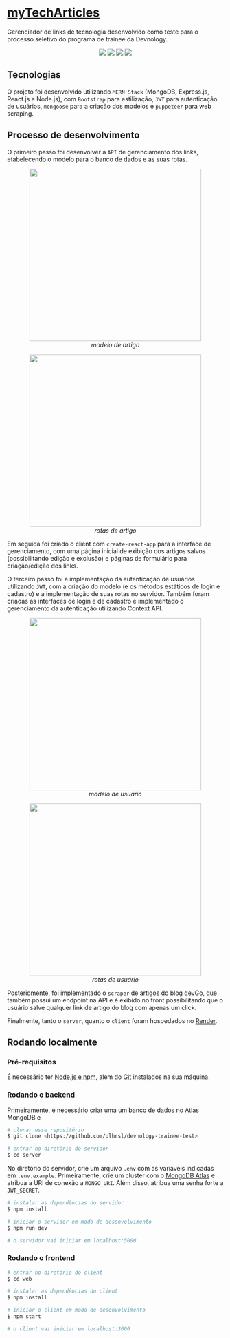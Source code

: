 # [myTechArticles](https://mytecharticles.onrender.com/)

Gerenciador de links de tecnologia desenvolvido como teste para o processo seletivo do programa de trainee da Devnology.

<p align="center">
    <img src="https://i.imgur.com/gpfk929.gif" />
    <img src="https://i.imgur.com/ujSVH1k.gif" />
    <img src="https://i.imgur.com/D3zI81P.gif" />
    <img src="https://i.imgur.com/Y4iuBx4.gif" />
</p>

## Tecnologias

O projeto foi desenvolvido utilizando `MERN Stack` (MongoDB, Express.js, React.js e Node.js), com `Bootstrap` para estilização, `JWT` para autenticação de usuários, `mongoose` para a criação dos modelos e `puppeteer` para web scraping.

## Processo de desenvolvimento

O primeiro passo foi desenvolver a `API` de gerenciamento dos links, etabelecendo o modelo para o banco de dados e as suas rotas.

<p align="center">
    <img src="https://i.imgur.com/c41HJMT.png" width=400 />
    </br>
    <em>modelo de artigo</em>
</p>
<p align="center">
    <img src="https://i.imgur.com/8FeG0IA.png" width=400 />
    </br>
    <em>rotas de artigo</em>
</p>

Em seguida foi criado o client com `create-react-app` para a interface de gerenciamento, com uma página inicial de exibição dos artigos salvos (possibilitando edição e exclusão) e páginas de formulário para criação/edição dos links.

O terceiro passo foi a implementação da autenticação de usuários utilizando `JWT`, com a criação do modelo (e os métodos estáticos de login e cadastro) e a implementação de suas rotas no servidor. Também foram criadas as interfaces de login e de cadastro e implementado o gerenciamento da autenticação utilizando Context API.

<p align="center">
    <img src="https://i.imgur.com/2PHoFIT.png" width=400 />
    </br>
    <em>modelo de usuário</em>
</p>
<p align="center">
    <img src="https://i.imgur.com/W3HoD2Q.png" width=400 />
    </br>
    <em>rotas de usuário</em>
</p>

Posteriomente, foi implementado o `scraper` de artigos do blog devGo, que também possui um endpoint na API e é exibido no front possibilitando que o usuário salve qualquer link de artigo do blog com apenas um click.

Finalmente, tanto o `server`, quanto o `client` foram hospedados no [Render](https://render.com/).

## Rodando localmente

### Pré-requisitos

É necessário ter [Node.js e npm](https://docs.npmjs.com/downloading-and-installing-node-js-and-npm), além do [Git](https://git-scm.com/downloads) instalados na sua máquina.

### Rodando o backend

Primeiramente, é necessário criar uma  um banco de dados no Atlas MongoDB e

```bash
# clonar esse repositório
$ git clone <https://github.com/plhrsl/devnology-trainee-test>

# entrar no diretório do servidor
$ cd server
```
No diretório do servidor, crie um arquivo `.env` com as variáveis indicadas em `.env.example`. Primeiramente, crie um cluster com o [MongoDB Atlas](https://www.mongodb.com/docs/atlas/tutorial/deploy-free-tier-cluster/) e atribua a URI de conexão a `MONGO_URI`. Além disso, atribua uma senha forte a `JWT_SECRET`.

```bash
# instalar as dependências do servidor
$ npm install

# iniciar o servidor em modo de desenvolvimento
$ npm run dev

# o servidor vai iniciar em localhost:5000
```

### Rodando o frontend

```bash
# entrar no diretório do client
$ cd web

# instalar as dependências do client
$ npm install

# iniciar o client em modo de desenvolvimento
$ npm start

# o client vai iniciar em localhost:3000
```

